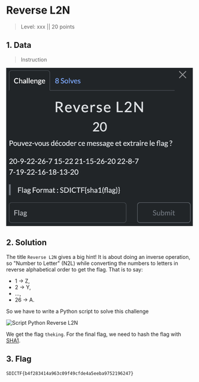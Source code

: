 # Reverse L2N

> Level: xxx || 20 points


## 1. Data

> Instruction

![Instruction Challenge Reverse L2N](challenge_Reverse_L2N.png)


## 2. Solution


The title `Reverse L2N` gives a big hint! It is about doing an inverse operation, so "Number to Letter" (N2L) while converting the numbers to letters in reverse alphabetical order to get the flag. That is to say:
- 1 → Z,
- 2 → Y,
- ...,
- 26 → A.


So we have to write a Python script to solve this challenge

![Script Python Reverse L2N](https://github.com/user-attachments/assets/09ff66ce-df54-4d66-a1a1-d0107325f6e4)


We get the flag `theking`. For the final flag, we need to hash the flag with [SHA1](http://www.sha1-online.com/).


## 3. Flag

```plaintext
SDICTF{b4f283414a963c09f49cfde4a5eeba9752196247}
```